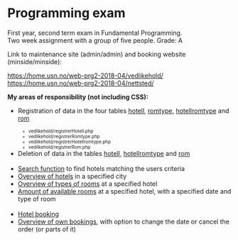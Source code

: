 # Programming exam
First year, second term exam in Fundamental Programming.<br>
Two week assignment with a group of five people. Grade: A<br>


Link to maintenance site (admin/admin) and booking website (minside/minside):<br>

https://home.usn.no/web-prg2-2018-04/vedlikehold/<br>
https://home.usn.no/web-prg2-2018-04/nettsted/<br>

<strong>My areas of responsibility (not including CSS):</strong><br>
<ul>
    <li>Registration of data in the four tables
        <a href="https://home.usn.no/web-prg2-2018-04/vedlikehold/registrerHotell.php">hotell</a>,
        <a href="https://home.usn.no/web-prg2-2018-04/vedlikehold/registrerRomtype.php">romtype</a>,
        <a href="https://home.usn.no/web-prg2-2018-04/vedlikehold/registrerHotellromtype.php">hotellromtype</a>
        and <a href="https://home.usn.no/web-prg2-2018-04/vedlikehold/registrerRom.php">rom</a></li>
    <ul><font size="1">
        <li>vedlikehold/registrerHotell.php</li>
        <li>vedlikehold/registrerRomtype.php</li>
        <li>vedlikehold/registrerHotellromtype.php</li>
        <li>vedlikehold/registrerRom.php</li></font>
    </ul>
    <li>Deletion of data in the tables
        <a href="https://home.usn.no/web-prg2-2018-04/vedlikehold/SlettHotell.php">hotell</a>,
        <a href="https://home.usn.no/web-prg2-2018-04/vedlikehold/SlettHotellromtype.php">hotellromtype</a>
        and <a href="https://home.usn.no/web-prg2-2018-04/vedlikehold/SlettRom.php">rom</a></li><br>
    <li><a href="https://home.usn.no/web-prg2-2018-04/nettsted/index.php">Search function</a> to find hotels matching the users criteria</li>
    <li><a href="https://home.usn.no/web-prg2-2018-04/nettsted/seHoteller.php">Overview of hotels</a> in a specified city</li>
    <li><a href="https://home.usn.no/web-prg2-2018-04/nettsted/seRomtyper.php">Overview of types of rooms</a> at a specified hotel</li>
    <li><a href="https://home.usn.no/web-prg2-2018-04/nettsted/finnRom.php">Amount of available rooms</a>
        at a specified hotel, with a specified date and type of room</li><br>
    <li><a href="https://home.usn.no/web-prg2-2018-04/nettsted/minside/bestillHotell.php">Hotel booking</a></li>
    <li><a href="https://home.usn.no/web-prg2-2018-04/nettsted/minside/seBestillinger.php">Overview of own bookings</a>,
        with option to change the date or cancel the order (or parts of it)</li>
  </ul>
